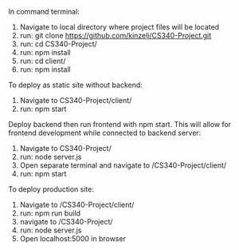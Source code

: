 In command terminal:
1. Navigate to local directory where project files will be located
2. run: git clone https://github.com/kinzelj/CS340-Project.git
3. run: cd CS340-Project/
4. run: npm install
5. run: cd client/
6. run: npm install

To deploy as static site without backend:
1. Navigate to CS340-Project/client/
2. run: npm start

Deploy backend then run frontend with npm start. This will allow for frontend development while connected to backend server:
1. Navigate to CS340-Project/
2. run: node server.js
3. Open separate terminal and navigate to /CS340-Project/client/
4. run: npm start

To deploy production site:
1. Navigate to /CS340-Project/client/
2. run: npm run build
3. navigate to /CS340-Project/
4. run: node server.js
5. Open localhost:5000 in browser